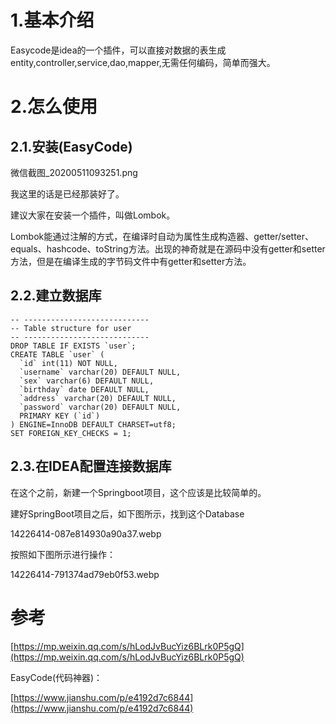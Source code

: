 # 1.基本介绍

Easycode是idea的一个插件，可以直接对数据的表生成entity,controller,service,dao,mapper,无需任何编码，简单而强大。

# 2.怎么使用

## 2.1.安装\(EasyCode\)

微信截图\_20200511093251.png

我这里的话是已经那装好了。

建议大家在安装一个插件，叫做Lombok。

Lombok能通过注解的方式，在编译时自动为属性生成构造器、getter/setter、equals、hashcode、toString方法。出现的神奇就是在源码中没有getter和setter方法，但是在编译生成的字节码文件中有getter和setter方法。

## 2.2.建立数据库

    -- ----------------------------
    -- Table structure for user
    -- ----------------------------
    DROP TABLE IF EXISTS `user`;
    CREATE TABLE `user` (
      `id` int(11) NOT NULL,
      `username` varchar(20) DEFAULT NULL,
      `sex` varchar(6) DEFAULT NULL,
      `birthday` date DEFAULT NULL,
      `address` varchar(20) DEFAULT NULL,
      `password` varchar(20) DEFAULT NULL,
      PRIMARY KEY (`id`)
    ) ENGINE=InnoDB DEFAULT CHARSET=utf8;
    SET FOREIGN_KEY_CHECKS = 1;

## 2.3.在IDEA配置连接数据库

在这个之前，新建一个Springboot项目，这个应该是比较简单的。

建好SpringBoot项目之后，如下图所示，找到这个Database

14226414-087e814930a90a37.webp

按照如下图所示进行操作：

14226414-791374ad79eb0f53.webp

# 参考

[https://mp.weixin.qq.com/s/hLodJvBucYiz6BLrk0P5gQ](https://mp.weixin.qq.com/s/hLodJvBucYiz6BLrk0P5gQ)

EasyCode\(代码神器\)：

[https://www.jianshu.com/p/e4192d7c6844](https://www.jianshu.com/p/e4192d7c6844)

